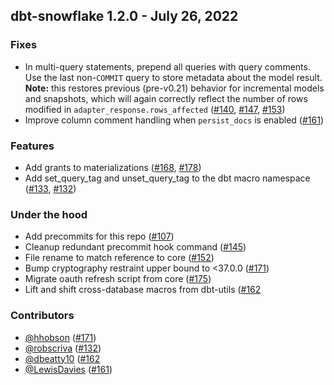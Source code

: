 ## dbt-snowflake 1.2.0 - July 26, 2022

### Fixes
- In multi-query statements, prepend all queries with query comments. Use the last non-`COMMIT` query to store metadata about the model result. **Note:** this restores previous (pre-v0.21) behavior for incremental models and snapshots, which will again correctly reflect the number of rows modified in `adapter_response.rows_affected` ([#140](https://github.com/dbt-labs/dbt-snowflake/issues/140), [#147](https://github.com/dbt-labs/dbt-snowflake/issues147140), [#153](https://github.com/dbt-labs/dbt-snowflake/pull/153))
- Improve column comment handling when `persist_docs` is enabled ([#161](https://github.com/dbt-labs/dbt-snowflake/pull/161))

### Features
- Add grants to materializations ([#168](https://github.com/dbt-labs/dbt-snowflake/issues/168), [#178](https://github.com/dbt-labs/dbt-snowflake/pull/178))
- Add set_query_tag and unset_query_tag to the dbt macro namespace ([#133](https://github.com/dbt-labs/dbt-snowflake/issues/133), [#132](https://github.com/dbt-labs/dbt-snowflake/pull/132))

### Under the hood
- Add precommits for this repo ([#107](https://github.com/dbt-labs/dbt-snowflake/pull/107))
- Cleanup redundant precommit hook command ([#145](https://github.com/dbt-labs/dbt-snowflake/pull/145))
- File rename to match reference to core ([#152](https://github.com/dbt-labs/dbt-snowflake/pull/152))
- Bump cryptography restraint upper bound to <37.0.0 ([#171](https://github.com/dbt-labs/dbt-snowflake/pull/171))
- Migrate oauth refresh script from core ([#175](https://github.com/dbt-labs/dbt-snowflake/pull/175))
- Lift and shift cross-database macros from dbt-utils ([#162](https://github.com/dbt-labs/dbt-snowflake/pull/162)

### Contributors
- [@hhobson](https://github.com/hhobson) ([#171](https://github.com/dbt-labs/dbt-snowflake/pull/171))
- [@robscriva](https://github.com/robscriva) ([#132](https://github.com/dbt-labs/dbt-snowflake/pull/132))
- [@dbeatty10](https://github.com/dbeatty10) ([#162](https://github.com/dbt-labs/dbt-snowflake/pull/162)
- [@LewisDavies](https://github.com/LewisDavies) ([#161](https://github.com/dbt-labs/dbt-snowflake/pull/161))
